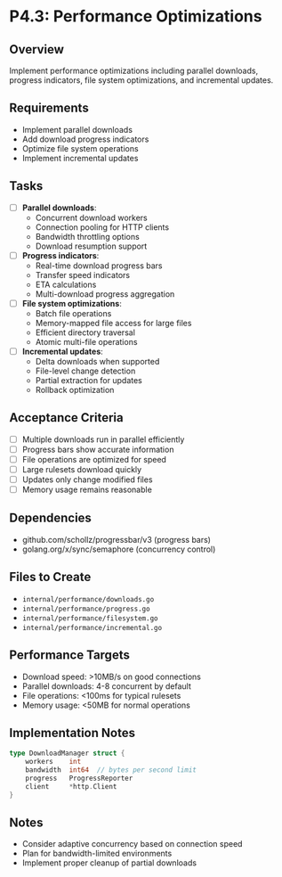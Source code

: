 # P4.3: Performance Optimizations

## Overview
Implement performance optimizations including parallel downloads, progress indicators, file system optimizations, and incremental updates.

## Requirements
- Implement parallel downloads
- Add download progress indicators
- Optimize file system operations
- Implement incremental updates

## Tasks
- [ ] **Parallel downloads**:
  - Concurrent download workers
  - Connection pooling for HTTP clients
  - Bandwidth throttling options
  - Download resumption support
- [ ] **Progress indicators**:
  - Real-time download progress bars
  - Transfer speed indicators
  - ETA calculations
  - Multi-download progress aggregation
- [ ] **File system optimizations**:
  - Batch file operations
  - Memory-mapped file access for large files
  - Efficient directory traversal
  - Atomic multi-file operations
- [ ] **Incremental updates**:
  - Delta downloads when supported
  - File-level change detection
  - Partial extraction for updates
  - Rollback optimization

## Acceptance Criteria
- [ ] Multiple downloads run in parallel efficiently
- [ ] Progress bars show accurate information
- [ ] File operations are optimized for speed
- [ ] Large rulesets download quickly
- [ ] Updates only change modified files
- [ ] Memory usage remains reasonable

## Dependencies
- github.com/schollz/progressbar/v3 (progress bars)
- golang.org/x/sync/semaphore (concurrency control)

## Files to Create
- `internal/performance/downloads.go`
- `internal/performance/progress.go`
- `internal/performance/filesystem.go`
- `internal/performance/incremental.go`

## Performance Targets
- Download speed: >10MB/s on good connections
- Parallel downloads: 4-8 concurrent by default
- File operations: <100ms for typical rulesets
- Memory usage: <50MB for normal operations

## Implementation Notes
```go
type DownloadManager struct {
    workers    int
    bandwidth  int64  // bytes per second limit
    progress   ProgressReporter
    client     *http.Client
}
```

## Notes
- Consider adaptive concurrency based on connection speed
- Plan for bandwidth-limited environments
- Implement proper cleanup of partial downloads
